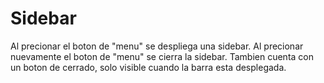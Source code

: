 # Sidebar  
Al precionar el boton de "menu" se despliega una sidebar. Al precionar nuevamente el boton de "menu" se cierra la sidebar. Tambien cuenta con un boton de cerrado, solo visible cuando la barra esta desplegada.